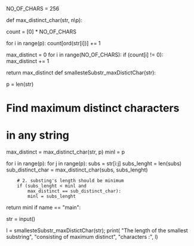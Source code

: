 NO_OF_CHARS = 256

def max_distinct_char(str, n\p):

count = [0] * NO_OF_CHARS


for i in range(p):
    count[ord(str[i])] += 1

max_distinct = 0
for i in range(NO_OF_CHARS):
    if (count[i] != 0):
        max_distinct += 1

return max_distinct
def smallesteSubstr_maxDistictChar(str):

p = len(str)

# Find maximum distinct characters
# in any string
max_distinct = max_distinct_char(str, p)
minl = p


for i in range(p):
    for j in range(p):
        subs = str[i:j]
        subs_lenght = len(subs)
        sub_distinct_char = max_distinct_char(subs,
                                              subs_lenght)


        # 2. substing's length should be minimum
        if (subs_lenght < minl and
            max_distinct == sub_distinct_char):
            minl = subs_lenght

return minl
if name == "main":

str = input()

l = smallesteSubstr_maxDistictChar(str);
print( "The length of the smallest substring",
       "consisting of maximum distinct",
       "characters :", l)
